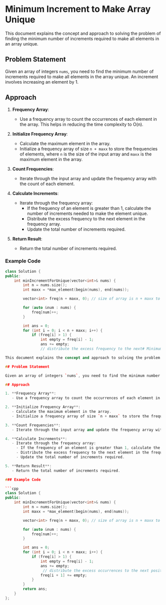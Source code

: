 # Minimum Increment to Make Array Unique

This document explains the concept and approach to solving the problem of finding the minimum number of increments required to make all elements in an array unique.

## Problem Statement

Given an array of integers `nums`, you need to find the minimum number of increments required to make all elements in the array unique. An increment involves increasing an element by 1.

## Approach

1. **Frequency Array**:
   - Use a frequency array to count the occurrences of each element in the array. This helps in reducing the time complexity to O(n).

2. **Initialize Frequency Array**:
   - Calculate the maximum element in the array.
   - Initialize a frequency array of size `n + maxx` to store the frequencies of elements, where `n` is the size of the input array and `maxx` is the maximum element in the array.

3. **Count Frequencies**:
   - Iterate through the input array and update the frequency array with the count of each element.

4. **Calculate Increments**:
   - Iterate through the frequency array:
     - If the frequency of an element is greater than 1, calculate the number of increments needed to make the element unique.
     - Distribute the excess frequency to the next element in the frequency array.
     - Update the total number of increments required.

5. **Return Result**:
   - Return the total number of increments required.

### Example Code

```cpp
class Solution {
public:
    int minIncrementForUnique(vector<int>& nums) {
        int n = nums.size();
        int maxx = *max_element(begin(nums), end(nums));

        vector<int> freq(n + maxx, 0); // size of array is n + maxx to store frequencies

        for (auto &num : nums) {
            freq[num]++;
        }

        int ans = 0;
        for (int i = 0; i < n + maxx; i++) {
            if (freq[i] > 1) {
                int empty = freq[i] - 1;
                ans += empty;
                // distribute the excess frequency to the next# Minimum Increment to Make Array Unique

This document explains the concept and approach to solving the problem of finding the minimum number of increments required to make all elements in an array unique.

## Problem Statement

Given an array of integers `nums`, you need to find the minimum number of increments required to make all elements in the array unique. An increment involves increasing an element by 1.

## Approach

1. **Frequency Array**:
   - Use a frequency array to count the occurrences of each element in the array. This helps in reducing the time complexity to O(n).

2. **Initialize Frequency Array**:
   - Calculate the maximum element in the array.
   - Initialize a frequency array of size `n + maxx` to store the frequencies of elements, where `n` is the size of the input array and `maxx` is the maximum element in the array.

3. **Count Frequencies**:
   - Iterate through the input array and update the frequency array with the count of each element.

4. **Calculate Increments**:
   - Iterate through the frequency array:
     - If the frequency of an element is greater than 1, calculate the number of increments needed to make the element unique.
     - Distribute the excess frequency to the next element in the frequency array.
     - Update the total number of increments required.

5. **Return Result**:
   - Return the total number of increments required.

### Example Code

```cpp
class Solution {
public:
    int minIncrementForUnique(vector<int>& nums) {
        int n = nums.size();
        int maxx = *max_element(begin(nums), end(nums));

        vector<int> freq(n + maxx, 0); // size of array is n + maxx to store frequencies

        for (auto &num : nums) {
            freq[num]++;
        }

        int ans = 0;
        for (int i = 0; i < n + maxx; i++) {
            if (freq[i] > 1) {
                int empty = freq[i] - 1;
                ans += empty;
                 // distribute the excess occurrences to the next positions
                freq[i + 1] += empty;
            }
        }
        return ans;
    }
};